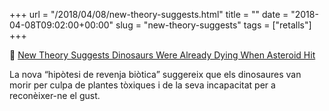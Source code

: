 +++
url = "/2018/04/08/new-theory-suggests.html"
title = ""
date = "2018-04-08T09:02:00+00:00"
slug = "new-theory-suggests"
tags = ["retalls"]
+++

📎 [New Theory Suggests Dinosaurs Were Already Dying When Asteroid Hit](https://slashdot.org/story/339401)

La nova “hipòtesi de revenja biòtica” suggereix que els dinosaures van morir per culpa de plantes tòxiques i de la seva incapacitat per a reconèixer-ne el gust.
